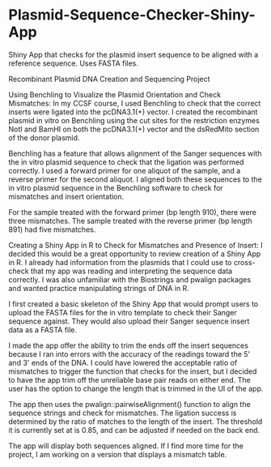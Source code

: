 # Plasmid-Sequence-Checker-Shiny-App
Shiny App that checks for the plasmid insert sequence to be aligned with a reference sequence. Uses FASTA files. 

Recombinant Plasmid DNA Creation and Sequencing Project

Using Benchling to Visualize the Plasmid Orientation and Check Mismatches: 
In my CCSF course, I used Benchling to check that the correct inserts were ligated into the pcDNA3.1(+) vector. I created the recombinant plasmid in vitro on Benchling using the cut sites for the restriction enzymes NotI and BamHI on both the pcDNA3.1(+) vector and the dsRedMito section of the donor plasmid. 

Benchling has a feature that allows alignment of the Sanger sequences with the in vitro plasmid sequence to check that the ligation was performed correctly. I used a forward primer for one aliquot of the sample, and a reverse primer for the second aliquot. I aligned both these sequences to the in vitro plasmid sequence in the Benchling software to check for mismatches and insert orientation. 

For the sample treated with the forward primer (bp length 910), there were three mismatches. The sample treated with the reverse primer (bp length 891) had five mismatches. 

Creating a Shiny App in R to Check for Mismatches and Presence of Insert:
I decided this would be a great opportunity to review creation of a Shiny App in R. I already had information from the plasmids that I could use to cross-check that my app was reading and interpreting the sequence data correctly. I was also unfamiliar with the Biostrings and pwalign packages and wanted practice manipulating strings of DNA in R. 

I first created a basic skeleton of the Shiny App that would prompt users to upload the FASTA files for the in vitro template to check their Sanger sequence against. They would also upload their Sanger sequence insert data as a FASTA file. 

I made the app offer the ability to trim the ends off the insert sequences because I ran into errors with the accuracy of the readings toward the 5' and 3' ends of the DNA. I could have lowered the acceptable ratio of mismatches to trigger the function that checks for the insert, but I decided to have the app trim off the unreliable base pair reads on either end. The user has the option to change the length that is trimmed in the UI of the app. 

The app then uses the pwalign::pairwiseAlignment() function to align the sequence strings and check for mismatches. The ligation success is determined by the ratio of matches to the length of the insert. The threshold it is currently set at is 0.85, and can be adjusted if needed on the back end. 

The app will display both sequences aligned. If I find more time for the project, I am working on a version that displays a mismatch table.
